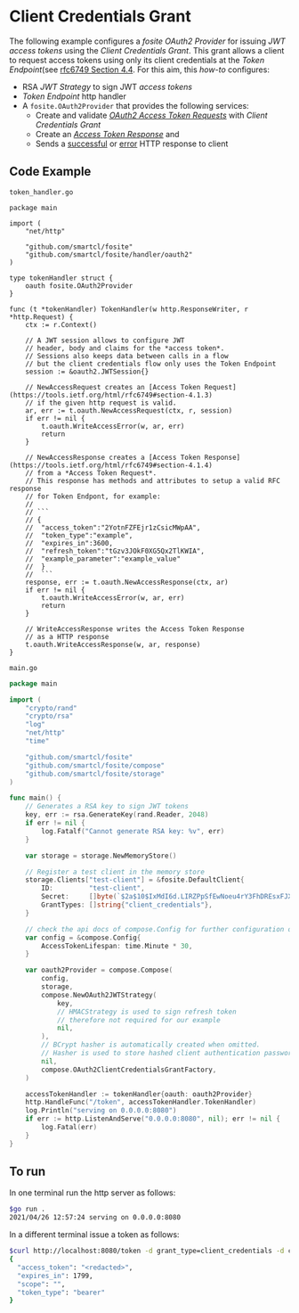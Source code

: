 # Client Credentials Grant

The following example configures a _fosite_ _OAuth2 Provider_ for issuing _JWT_
_access tokens_ using the _Client Credentials Grant_. This grant allows a client
to request access tokens using only its client credentials at the _Token
Endpoint_(see
[rfc6749 Section 4.4](https://tools.ietf.org/html/rfc6749#section-4.4). For this
aim, this _how-to_ configures:

- RSA _JWT Strategy_ to sign JWT _access tokens_
- _Token Endpoint_ http handler
- A `fosite.OAuth2Provider` that provides the following services:
  - Create and validate
    [_OAuth2 Access Token Requests_](https://tools.ietf.org/html/rfc6749#section-4.1.3)
    with _Client Credentials Grant_
  - Create an
    [_Access Token Response_](https://tools.ietf.org/html/rfc6749#section-4.1.4)
    and
  - Sends a [successful](https://tools.ietf.org/html/rfc6749#section-5.1) or
    [error](https://tools.ietf.org/html/rfc6749#section-5.2) HTTP response to
    client

## Code Example

`token_handler.go`

````golang
package main

import (
	"net/http"

	"github.com/smartcl/fosite"
	"github.com/smartcl/fosite/handler/oauth2"
)

type tokenHandler struct {
	oauth fosite.OAuth2Provider
}

func (t *tokenHandler) TokenHandler(w http.ResponseWriter, r *http.Request) {
	ctx := r.Context()

	// A JWT session allows to configure JWT
	// header, body and claims for the *access token*.
	// Sessions also keeps data between calls in a flow
	// but the client credentials flow only uses the Token Endpoint
	session := &oauth2.JWTSession{}

	// NewAccessRequest creates an [Access Token Request](https://tools.ietf.org/html/rfc6749#section-4.1.3)
	// if the given http request is valid.
	ar, err := t.oauth.NewAccessRequest(ctx, r, session)
	if err != nil {
		t.oauth.WriteAccessError(w, ar, err)
		return
	}

	// NewAccessResponse creates a [Access Token Response](https://tools.ietf.org/html/rfc6749#section-4.1.4)
	// from a *Access Token Request*.
	// This response has methods and attributes to setup a valid RFC response
	// for Token Endpont, for example:
	//
	// ```
	// {
	//	"access_token":"2YotnFZFEjr1zCsicMWpAA",
	//	"token_type":"example",
	//	"expires_in":3600,
	//	"refresh_token":"tGzv3JOkF0XG5Qx2TlKWIA",
	//	"example_parameter":"example_value"
	//  }
	//  ```
	response, err := t.oauth.NewAccessResponse(ctx, ar)
	if err != nil {
		t.oauth.WriteAccessError(w, ar, err)
		return
	}

	// WriteAccessResponse writes the Access Token Response
	// as a HTTP response
	t.oauth.WriteAccessResponse(w, ar, response)
}

````

`main.go`

```go
package main

import (
	"crypto/rand"
	"crypto/rsa"
	"log"
	"net/http"
	"time"

	"github.com/smartcl/fosite"
	"github.com/smartcl/fosite/compose"
	"github.com/smartcl/fosite/storage"
)

func main() {
	// Generates a RSA key to sign JWT tokens
	key, err := rsa.GenerateKey(rand.Reader, 2048)
	if err != nil {
		log.Fatalf("Cannot generate RSA key: %v", err)
	}

	var storage = storage.NewMemoryStore()

	// Register a test client in the memory store
	storage.Clients["test-client"] = &fosite.DefaultClient{
		ID:         "test-client",
		Secret:     []byte(`$2a$10$IxMdI6d.LIRZPpSfEwNoeu4rY3FhDREsxFJXikcgdRRAStxUlsuEO`), // = "foobar"
		GrantTypes: []string{"client_credentials"},
	}

	// check the api docs of compose.Config for further configuration options
	var config = &compose.Config{
		AccessTokenLifespan: time.Minute * 30,
	}

	var oauth2Provider = compose.Compose(
		config,
		storage,
		compose.NewOAuth2JWTStrategy(
			key,
			// HMACStrategy is used to sign refresh token
			// therefore not required for our example
			nil,
		),
		// BCrypt hasher is automatically created when omitted.
		// Hasher is used to store hashed client authentication passwords.
		nil,
		compose.OAuth2ClientCredentialsGrantFactory,
	)

	accessTokenHandler := tokenHandler{oauth: oauth2Provider}
	http.HandleFunc("/token", accessTokenHandler.TokenHandler)
	log.Println("serving on 0.0.0.0:8080")
	if err := http.ListenAndServe("0.0.0.0:8080", nil); err != nil {
		log.Fatal(err)
	}
}

```

## To run

In one terminal run the http server as follows:

```bash
$go run .
2021/04/26 12:57:24 serving on 0.0.0.0:8080
```

In a different terminal issue a token as follows:

```bash
$curl http://localhost:8080/token -d grant_type=client_credentials -d client_id=test-client -d client_secret=foobar
{
  "access_token": "<redacted>",
  "expires_in": 1799,
  "scope": "",
  "token_type": "bearer"
}
```
